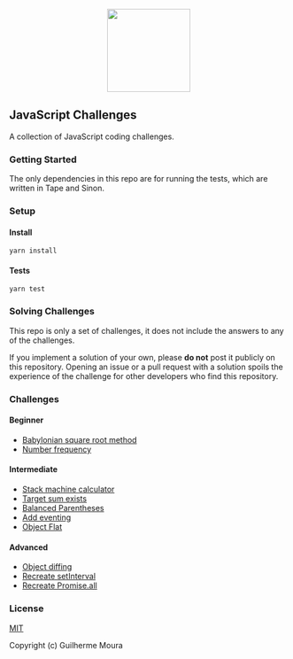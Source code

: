 <p align="center">
  <img
    style="object: contain; height: 150px"
    src="https://raw.githubusercontent.com/glhrmoura/js-challenges/master/src/images/logo.png"
  />
</p>

## JavaScript Challenges

A collection of JavaScript coding challenges.

### Getting Started

The only dependencies in this repo are for running the tests, which are written
in Tape and Sinon.

### Setup

#### Install

```
yarn install
```

#### Tests

```
yarn test
```

### Solving Challenges

This repo is only a set of challenges, it does not include the answers to any of
the challenges.

If you implement a solution of your own, please **do not** post it publicly on
this repository. Opening an issue or a pull request with a solution spoils the
experience of the challenge for other developers who find this repository.

### Challenges

#### Beginner

* [Babylonian square root method](/src/core/babylonian-method/)
* [Number frequency](/src/core/number-frequency/)

#### Intermediate

* [Stack machine calculator](/src/core/stack-machine-calculator/)
* [Target sum exists](/src/core/target-sum-exists/)
* [Balanced Parentheses](/src/core/balanced-parens/)
* [Add eventing](/src/core/add-eventing/)
* [Object Flat](/src/core/object-flat/)

#### Advanced

* [Object diffing](/src/core/object-diff/)
* [Recreate setInterval](/src/core/recreate-setinterval/)
* [Recreate Promise.all](/src/core/promise-dot-all/)

### License

[MIT](https://github.com/glhrmoura/js-challenges/blob/master/LICENSE)

Copyright (c) Guilherme Moura
